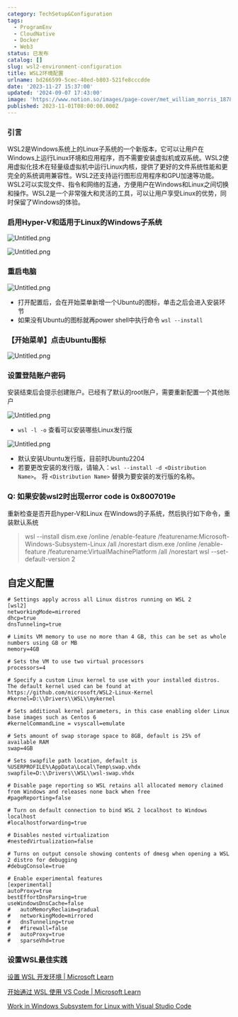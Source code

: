 ```yaml
---
category: TechSetup&Configuration
tags:
  - ProgramEnv
  - CloudNative
  - Docker
  - Web3
status: 已发布
catalog: []
slug: wsl2-environment-configuration
title: WSL2环境配置
urlname: bd266599-5cec-40ed-b803-521fe8cccdde
date: '2023-11-27 15:37:00'
updated: '2024-09-07 17:43:00'
image: 'https://www.notion.so/images/page-cover/met_william_morris_1878.jpg'
published: 2023-11-01T08:00:00.000Z
---
```


### 引言


WSL2是Windows系统上的Linux子系统的一个新版本，它可以让用户在Windows上运行Linux环境和应用程序，而不需要安装虚拟机或双系统。WSL2使用虚拟化技术在轻量级虚拟机中运行Linux内核，提供了更好的文件系统性能和更完全的系统调用兼容性。WSL2还支持运行图形应用程序和GPU加速等功能。WSL2可以实现文件、指令和网络的互通，方便用户在Windows和Linux之间切换和操作。WSL2是一个非常强大和灵活的工具，可以让用户享受Linux的优势，同时保留了Windows的体验。


### 启用Hyper-V和适用于Linux的Windows子系统


![Untitled.png](https://prod-files-secure.s3.us-west-2.amazonaws.com/5d24fe63-e567-4804-86f9-9fdc62e13082/62efe4d1-37d6-4606-a7b8-34dcd63ff38a/Untitled.png?X-Amz-Algorithm=AWS4-HMAC-SHA256&X-Amz-Content-Sha256=UNSIGNED-PAYLOAD&X-Amz-Credential=ASIAZI2LB466WSK2LQN3%2F20250407%2Fus-west-2%2Fs3%2Faws4_request&X-Amz-Date=20250407T053956Z&X-Amz-Expires=3600&X-Amz-Security-Token=IQoJb3JpZ2luX2VjEN3%2F%2F%2F%2F%2F%2F%2F%2F%2F%2FwEaCXVzLXdlc3QtMiJHMEUCIGQJxrpF8e%2BEIPaPkMwUjBPRBeakH31icD7cQoCQSD15AiEAwp%2FsgS%2Fo7A3F8mastwWf78aKvNrmoDYDdBATr0aPEqIq%2FwMIVhAAGgw2Mzc0MjMxODM4MDUiDIS7IJfkuRcBuU0gtSrcAyY0DdlVSMFuUEo6nYS%2BvNZUvQpQrxYUwCULBlnnluwhl%2FwejPfFT0nj1FhfFJOuQ0st48xiSlmhYjI7jKDdEXr1zdKwtmOuoTxQVE3jUZLDCn7K%2BalWypqP%2FBG%2F%2BQ3WOUIvEYoksZeyXUNQzk6ENHNjr8E5fZMFTG9s59Q%2FCyM0NRtcZQhUNlr5QW83EvCPM9vca1mav5vZjm2j4urqrth%2BROiwSitwc6nPyv3jmzzTTsXs14wqsUiOK04BQT1ah2HaIGrVDooPovj2g77rxY3T6gOM6VVX%2BTxbjiDlKoYQ9K5rjesH1RocY%2BhFK3ZuLWeCvQWPOmV22DmUD%2FbDmnyjoDhIcLyk3cCThAi57gSjLh1As4I2rDbg%2FU0KPLyeXaMANQEODQfMdK3qtD%2BlPatbjLlBi3B1gvKorwe4RJ0j32IvVa320P0wt%2FVCJ3c8DENL0CVm2Ppu6q%2BZPT7nR9miQZ7aLQRX%2F9PDLTYSO5HpCURP85eLJf9QtAtk5UWP9CMrQRTZ%2Bvmw3907%2Bny0Fv3YQ0nce4naeSPj5pEXYmCGvnJxDMvNDXcOSOIjAAJy3fDU1oHIhwRNVmYr0514Dg9uOrcUKzr2ysmy9qnZ7VY54d%2BMSXz8nIz3PPaNMO62zb8GOqUBAtfjbdTOL8LkWzsYxxF%2FtT6Bfq%2BZJQ8kIBh6HOG%2BcyjuKZbICpEMs5sHVrF3FQy0T5ETtHGZKi7RwpHG1Jqu7n%2B%2FQBIx8l3dpxnxTsSmlZhwipk2gepUgnKUAqeXFNE56h8hJgnICIxUyOufak6OrAMS%2F3yM38KdVyH4B9jjhirdXnwKqbxMzl%2BeUUVDt7Bcaa4nh7QzcJ7dG0E5Jt9osTn%2Fj96z&X-Amz-Signature=5bb06645fe5aa6498afdddc0a2e1717cbf30f5029054f21b7fa080bbc9e2dafb&X-Amz-SignedHeaders=host&x-id=GetObject)


![Untitled.png](https://prod-files-secure.s3.us-west-2.amazonaws.com/5d24fe63-e567-4804-86f9-9fdc62e13082/74866fe6-9ce5-4055-94c5-4900f6f5ff8b/Untitled.png?X-Amz-Algorithm=AWS4-HMAC-SHA256&X-Amz-Content-Sha256=UNSIGNED-PAYLOAD&X-Amz-Credential=ASIAZI2LB466WSK2LQN3%2F20250407%2Fus-west-2%2Fs3%2Faws4_request&X-Amz-Date=20250407T053956Z&X-Amz-Expires=3600&X-Amz-Security-Token=IQoJb3JpZ2luX2VjEN3%2F%2F%2F%2F%2F%2F%2F%2F%2F%2FwEaCXVzLXdlc3QtMiJHMEUCIGQJxrpF8e%2BEIPaPkMwUjBPRBeakH31icD7cQoCQSD15AiEAwp%2FsgS%2Fo7A3F8mastwWf78aKvNrmoDYDdBATr0aPEqIq%2FwMIVhAAGgw2Mzc0MjMxODM4MDUiDIS7IJfkuRcBuU0gtSrcAyY0DdlVSMFuUEo6nYS%2BvNZUvQpQrxYUwCULBlnnluwhl%2FwejPfFT0nj1FhfFJOuQ0st48xiSlmhYjI7jKDdEXr1zdKwtmOuoTxQVE3jUZLDCn7K%2BalWypqP%2FBG%2F%2BQ3WOUIvEYoksZeyXUNQzk6ENHNjr8E5fZMFTG9s59Q%2FCyM0NRtcZQhUNlr5QW83EvCPM9vca1mav5vZjm2j4urqrth%2BROiwSitwc6nPyv3jmzzTTsXs14wqsUiOK04BQT1ah2HaIGrVDooPovj2g77rxY3T6gOM6VVX%2BTxbjiDlKoYQ9K5rjesH1RocY%2BhFK3ZuLWeCvQWPOmV22DmUD%2FbDmnyjoDhIcLyk3cCThAi57gSjLh1As4I2rDbg%2FU0KPLyeXaMANQEODQfMdK3qtD%2BlPatbjLlBi3B1gvKorwe4RJ0j32IvVa320P0wt%2FVCJ3c8DENL0CVm2Ppu6q%2BZPT7nR9miQZ7aLQRX%2F9PDLTYSO5HpCURP85eLJf9QtAtk5UWP9CMrQRTZ%2Bvmw3907%2Bny0Fv3YQ0nce4naeSPj5pEXYmCGvnJxDMvNDXcOSOIjAAJy3fDU1oHIhwRNVmYr0514Dg9uOrcUKzr2ysmy9qnZ7VY54d%2BMSXz8nIz3PPaNMO62zb8GOqUBAtfjbdTOL8LkWzsYxxF%2FtT6Bfq%2BZJQ8kIBh6HOG%2BcyjuKZbICpEMs5sHVrF3FQy0T5ETtHGZKi7RwpHG1Jqu7n%2B%2FQBIx8l3dpxnxTsSmlZhwipk2gepUgnKUAqeXFNE56h8hJgnICIxUyOufak6OrAMS%2F3yM38KdVyH4B9jjhirdXnwKqbxMzl%2BeUUVDt7Bcaa4nh7QzcJ7dG0E5Jt9osTn%2Fj96z&X-Amz-Signature=8405d800881fe4acdf549a1b159fc1766bfa8c57cea31d5d112844a62d5765e0&X-Amz-SignedHeaders=host&x-id=GetObject)


### 重启电脑


![Untitled.png](https://prod-files-secure.s3.us-west-2.amazonaws.com/5d24fe63-e567-4804-86f9-9fdc62e13082/ed8ca255-2fda-4c1b-9b1a-f1896300e8e7/Untitled.png?X-Amz-Algorithm=AWS4-HMAC-SHA256&X-Amz-Content-Sha256=UNSIGNED-PAYLOAD&X-Amz-Credential=ASIAZI2LB466WSK2LQN3%2F20250407%2Fus-west-2%2Fs3%2Faws4_request&X-Amz-Date=20250407T053956Z&X-Amz-Expires=3600&X-Amz-Security-Token=IQoJb3JpZ2luX2VjEN3%2F%2F%2F%2F%2F%2F%2F%2F%2F%2FwEaCXVzLXdlc3QtMiJHMEUCIGQJxrpF8e%2BEIPaPkMwUjBPRBeakH31icD7cQoCQSD15AiEAwp%2FsgS%2Fo7A3F8mastwWf78aKvNrmoDYDdBATr0aPEqIq%2FwMIVhAAGgw2Mzc0MjMxODM4MDUiDIS7IJfkuRcBuU0gtSrcAyY0DdlVSMFuUEo6nYS%2BvNZUvQpQrxYUwCULBlnnluwhl%2FwejPfFT0nj1FhfFJOuQ0st48xiSlmhYjI7jKDdEXr1zdKwtmOuoTxQVE3jUZLDCn7K%2BalWypqP%2FBG%2F%2BQ3WOUIvEYoksZeyXUNQzk6ENHNjr8E5fZMFTG9s59Q%2FCyM0NRtcZQhUNlr5QW83EvCPM9vca1mav5vZjm2j4urqrth%2BROiwSitwc6nPyv3jmzzTTsXs14wqsUiOK04BQT1ah2HaIGrVDooPovj2g77rxY3T6gOM6VVX%2BTxbjiDlKoYQ9K5rjesH1RocY%2BhFK3ZuLWeCvQWPOmV22DmUD%2FbDmnyjoDhIcLyk3cCThAi57gSjLh1As4I2rDbg%2FU0KPLyeXaMANQEODQfMdK3qtD%2BlPatbjLlBi3B1gvKorwe4RJ0j32IvVa320P0wt%2FVCJ3c8DENL0CVm2Ppu6q%2BZPT7nR9miQZ7aLQRX%2F9PDLTYSO5HpCURP85eLJf9QtAtk5UWP9CMrQRTZ%2Bvmw3907%2Bny0Fv3YQ0nce4naeSPj5pEXYmCGvnJxDMvNDXcOSOIjAAJy3fDU1oHIhwRNVmYr0514Dg9uOrcUKzr2ysmy9qnZ7VY54d%2BMSXz8nIz3PPaNMO62zb8GOqUBAtfjbdTOL8LkWzsYxxF%2FtT6Bfq%2BZJQ8kIBh6HOG%2BcyjuKZbICpEMs5sHVrF3FQy0T5ETtHGZKi7RwpHG1Jqu7n%2B%2FQBIx8l3dpxnxTsSmlZhwipk2gepUgnKUAqeXFNE56h8hJgnICIxUyOufak6OrAMS%2F3yM38KdVyH4B9jjhirdXnwKqbxMzl%2BeUUVDt7Bcaa4nh7QzcJ7dG0E5Jt9osTn%2Fj96z&X-Amz-Signature=fb7f8f8101fa841622f35c6813e16fe3a2de7777bf20ac2825f2713a9eaec2d5&X-Amz-SignedHeaders=host&x-id=GetObject)

- 打开配置后，会在开始菜单新增一个Ubuntu的图标，单击之后会进入安装环节
- 如果没有Ubuntu的图标就再power shell中执行命令 `wsl --install`

### 【开始菜单】点击Ubuntu图标


![Untitled.png](https://prod-files-secure.s3.us-west-2.amazonaws.com/5d24fe63-e567-4804-86f9-9fdc62e13082/d7415a12-f453-43fe-a604-a208d85638a3/Untitled.png?X-Amz-Algorithm=AWS4-HMAC-SHA256&X-Amz-Content-Sha256=UNSIGNED-PAYLOAD&X-Amz-Credential=ASIAZI2LB466WSK2LQN3%2F20250407%2Fus-west-2%2Fs3%2Faws4_request&X-Amz-Date=20250407T053956Z&X-Amz-Expires=3600&X-Amz-Security-Token=IQoJb3JpZ2luX2VjEN3%2F%2F%2F%2F%2F%2F%2F%2F%2F%2FwEaCXVzLXdlc3QtMiJHMEUCIGQJxrpF8e%2BEIPaPkMwUjBPRBeakH31icD7cQoCQSD15AiEAwp%2FsgS%2Fo7A3F8mastwWf78aKvNrmoDYDdBATr0aPEqIq%2FwMIVhAAGgw2Mzc0MjMxODM4MDUiDIS7IJfkuRcBuU0gtSrcAyY0DdlVSMFuUEo6nYS%2BvNZUvQpQrxYUwCULBlnnluwhl%2FwejPfFT0nj1FhfFJOuQ0st48xiSlmhYjI7jKDdEXr1zdKwtmOuoTxQVE3jUZLDCn7K%2BalWypqP%2FBG%2F%2BQ3WOUIvEYoksZeyXUNQzk6ENHNjr8E5fZMFTG9s59Q%2FCyM0NRtcZQhUNlr5QW83EvCPM9vca1mav5vZjm2j4urqrth%2BROiwSitwc6nPyv3jmzzTTsXs14wqsUiOK04BQT1ah2HaIGrVDooPovj2g77rxY3T6gOM6VVX%2BTxbjiDlKoYQ9K5rjesH1RocY%2BhFK3ZuLWeCvQWPOmV22DmUD%2FbDmnyjoDhIcLyk3cCThAi57gSjLh1As4I2rDbg%2FU0KPLyeXaMANQEODQfMdK3qtD%2BlPatbjLlBi3B1gvKorwe4RJ0j32IvVa320P0wt%2FVCJ3c8DENL0CVm2Ppu6q%2BZPT7nR9miQZ7aLQRX%2F9PDLTYSO5HpCURP85eLJf9QtAtk5UWP9CMrQRTZ%2Bvmw3907%2Bny0Fv3YQ0nce4naeSPj5pEXYmCGvnJxDMvNDXcOSOIjAAJy3fDU1oHIhwRNVmYr0514Dg9uOrcUKzr2ysmy9qnZ7VY54d%2BMSXz8nIz3PPaNMO62zb8GOqUBAtfjbdTOL8LkWzsYxxF%2FtT6Bfq%2BZJQ8kIBh6HOG%2BcyjuKZbICpEMs5sHVrF3FQy0T5ETtHGZKi7RwpHG1Jqu7n%2B%2FQBIx8l3dpxnxTsSmlZhwipk2gepUgnKUAqeXFNE56h8hJgnICIxUyOufak6OrAMS%2F3yM38KdVyH4B9jjhirdXnwKqbxMzl%2BeUUVDt7Bcaa4nh7QzcJ7dG0E5Jt9osTn%2Fj96z&X-Amz-Signature=be30a384df817a9781e32a10a56c2ccc132d4c06a78831d653f17321b6d00681&X-Amz-SignedHeaders=host&x-id=GetObject)


### 设置登陆账户密码


安装结束后会提示创建账户。已经有了默认的root账户，需要重新配置一个其他账户


![Untitled.png](https://prod-files-secure.s3.us-west-2.amazonaws.com/5d24fe63-e567-4804-86f9-9fdc62e13082/bb38a6ce-031e-4122-9787-de509d2240bf/Untitled.png?X-Amz-Algorithm=AWS4-HMAC-SHA256&X-Amz-Content-Sha256=UNSIGNED-PAYLOAD&X-Amz-Credential=ASIAZI2LB466WSK2LQN3%2F20250407%2Fus-west-2%2Fs3%2Faws4_request&X-Amz-Date=20250407T053956Z&X-Amz-Expires=3600&X-Amz-Security-Token=IQoJb3JpZ2luX2VjEN3%2F%2F%2F%2F%2F%2F%2F%2F%2F%2FwEaCXVzLXdlc3QtMiJHMEUCIGQJxrpF8e%2BEIPaPkMwUjBPRBeakH31icD7cQoCQSD15AiEAwp%2FsgS%2Fo7A3F8mastwWf78aKvNrmoDYDdBATr0aPEqIq%2FwMIVhAAGgw2Mzc0MjMxODM4MDUiDIS7IJfkuRcBuU0gtSrcAyY0DdlVSMFuUEo6nYS%2BvNZUvQpQrxYUwCULBlnnluwhl%2FwejPfFT0nj1FhfFJOuQ0st48xiSlmhYjI7jKDdEXr1zdKwtmOuoTxQVE3jUZLDCn7K%2BalWypqP%2FBG%2F%2BQ3WOUIvEYoksZeyXUNQzk6ENHNjr8E5fZMFTG9s59Q%2FCyM0NRtcZQhUNlr5QW83EvCPM9vca1mav5vZjm2j4urqrth%2BROiwSitwc6nPyv3jmzzTTsXs14wqsUiOK04BQT1ah2HaIGrVDooPovj2g77rxY3T6gOM6VVX%2BTxbjiDlKoYQ9K5rjesH1RocY%2BhFK3ZuLWeCvQWPOmV22DmUD%2FbDmnyjoDhIcLyk3cCThAi57gSjLh1As4I2rDbg%2FU0KPLyeXaMANQEODQfMdK3qtD%2BlPatbjLlBi3B1gvKorwe4RJ0j32IvVa320P0wt%2FVCJ3c8DENL0CVm2Ppu6q%2BZPT7nR9miQZ7aLQRX%2F9PDLTYSO5HpCURP85eLJf9QtAtk5UWP9CMrQRTZ%2Bvmw3907%2Bny0Fv3YQ0nce4naeSPj5pEXYmCGvnJxDMvNDXcOSOIjAAJy3fDU1oHIhwRNVmYr0514Dg9uOrcUKzr2ysmy9qnZ7VY54d%2BMSXz8nIz3PPaNMO62zb8GOqUBAtfjbdTOL8LkWzsYxxF%2FtT6Bfq%2BZJQ8kIBh6HOG%2BcyjuKZbICpEMs5sHVrF3FQy0T5ETtHGZKi7RwpHG1Jqu7n%2B%2FQBIx8l3dpxnxTsSmlZhwipk2gepUgnKUAqeXFNE56h8hJgnICIxUyOufak6OrAMS%2F3yM38KdVyH4B9jjhirdXnwKqbxMzl%2BeUUVDt7Bcaa4nh7QzcJ7dG0E5Jt9osTn%2Fj96z&X-Amz-Signature=b6702f08a89c79453ba5f37200cdc9c19bf8b9e715f6c34ff613cdd4fb82e418&X-Amz-SignedHeaders=host&x-id=GetObject)

- `wsl -l -o` 查看可以安装哪些Linux发行版

![Untitled.png](https://prod-files-secure.s3.us-west-2.amazonaws.com/5d24fe63-e567-4804-86f9-9fdc62e13082/4b4e5e2f-4e13-4651-8884-559a62c38137/Untitled.png?X-Amz-Algorithm=AWS4-HMAC-SHA256&X-Amz-Content-Sha256=UNSIGNED-PAYLOAD&X-Amz-Credential=ASIAZI2LB466WSK2LQN3%2F20250407%2Fus-west-2%2Fs3%2Faws4_request&X-Amz-Date=20250407T053956Z&X-Amz-Expires=3600&X-Amz-Security-Token=IQoJb3JpZ2luX2VjEN3%2F%2F%2F%2F%2F%2F%2F%2F%2F%2FwEaCXVzLXdlc3QtMiJHMEUCIGQJxrpF8e%2BEIPaPkMwUjBPRBeakH31icD7cQoCQSD15AiEAwp%2FsgS%2Fo7A3F8mastwWf78aKvNrmoDYDdBATr0aPEqIq%2FwMIVhAAGgw2Mzc0MjMxODM4MDUiDIS7IJfkuRcBuU0gtSrcAyY0DdlVSMFuUEo6nYS%2BvNZUvQpQrxYUwCULBlnnluwhl%2FwejPfFT0nj1FhfFJOuQ0st48xiSlmhYjI7jKDdEXr1zdKwtmOuoTxQVE3jUZLDCn7K%2BalWypqP%2FBG%2F%2BQ3WOUIvEYoksZeyXUNQzk6ENHNjr8E5fZMFTG9s59Q%2FCyM0NRtcZQhUNlr5QW83EvCPM9vca1mav5vZjm2j4urqrth%2BROiwSitwc6nPyv3jmzzTTsXs14wqsUiOK04BQT1ah2HaIGrVDooPovj2g77rxY3T6gOM6VVX%2BTxbjiDlKoYQ9K5rjesH1RocY%2BhFK3ZuLWeCvQWPOmV22DmUD%2FbDmnyjoDhIcLyk3cCThAi57gSjLh1As4I2rDbg%2FU0KPLyeXaMANQEODQfMdK3qtD%2BlPatbjLlBi3B1gvKorwe4RJ0j32IvVa320P0wt%2FVCJ3c8DENL0CVm2Ppu6q%2BZPT7nR9miQZ7aLQRX%2F9PDLTYSO5HpCURP85eLJf9QtAtk5UWP9CMrQRTZ%2Bvmw3907%2Bny0Fv3YQ0nce4naeSPj5pEXYmCGvnJxDMvNDXcOSOIjAAJy3fDU1oHIhwRNVmYr0514Dg9uOrcUKzr2ysmy9qnZ7VY54d%2BMSXz8nIz3PPaNMO62zb8GOqUBAtfjbdTOL8LkWzsYxxF%2FtT6Bfq%2BZJQ8kIBh6HOG%2BcyjuKZbICpEMs5sHVrF3FQy0T5ETtHGZKi7RwpHG1Jqu7n%2B%2FQBIx8l3dpxnxTsSmlZhwipk2gepUgnKUAqeXFNE56h8hJgnICIxUyOufak6OrAMS%2F3yM38KdVyH4B9jjhirdXnwKqbxMzl%2BeUUVDt7Bcaa4nh7QzcJ7dG0E5Jt9osTn%2Fj96z&X-Amz-Signature=45950716b95254ebb3674910d2f92f99d084878de28191db66f66b86243f080d&X-Amz-SignedHeaders=host&x-id=GetObject)

- 默认安装Ubuntu发行版，目前时Ubuntu2204
- 若要更改安装的发行版，请输入：`wsl --install -d <Distribution Name>`。 将 `<Distribution Name>` 替换为要安装的发行版的名称。

### Q: 如果安装wsl2时出现error code is 0x8007019e


重新检查是否开启hyper-V和Linux 在Windows的子系统，然后执行如下命令，重装默认系统

> wsl --install
> dism.exe /online /enable-feature /featurename:Microsoft-Windows-Subsystem-Linux /all /norestart
> dism.exe /online /enable-feature /featurename:VirtualMachinePlatform /all /norestart
> wsl --set-default-version 2

## 自定义配置


```shell
# Settings apply across all Linux distros running on WSL 2
[wsl2]
networkingMode=mirrored
dhcp=true
dnsTunneling=true

# Limits VM memory to use no more than 4 GB, this can be set as whole numbers using GB or MB
memory=4GB 

# Sets the VM to use two virtual processors
processors=4

# Specify a custom Linux kernel to use with your installed distros. The default kernel used can be found at https://github.com/microsoft/WSL2-Linux-Kernel
#kernel=D:\\Drivers\\WSL\\mykernel

# Sets additional kernel parameters, in this case enabling older Linux base images such as Centos 6
#kernelCommandLine = vsyscall=emulate

# Sets amount of swap storage space to 8GB, default is 25% of available RAM
swap=4GB

# Sets swapfile path location, default is %USERPROFILE%\AppData\Local\Temp\swap.vhdx
swapfile=D:\\Drivers\\WSL\\wsl-swap.vhdx

# Disable page reporting so WSL retains all allocated memory claimed from Windows and releases none back when free
#pageReporting=false

# Turn on default connection to bind WSL 2 localhost to Windows localhost
#localhostforwarding=true

# Disables nested virtualization
#nestedVirtualization=false

# Turns on output console showing contents of dmesg when opening a WSL 2 distro for debugging
#debugConsole=true

# Enable experimental features
[experimental]
autoProxy=true
bestEffortDnsParsing=true
useWindowsDnsCache=false
#   autoMemoryReclaim=gradual
#   networkingMode=mirrored
#   dnsTunneling=true
#   #firewall=false
#   autoProxy=true
#   sparseVhd=true
```


### 设置WSL最佳实践


[设置 WSL 开发环境 | Microsoft Learn](https://learn.microsoft.com/zh-cn/windows/wsl/setup/environment#set-up-your-linux-username-and-password)


[开始通过 WSL 使用 VS Code | Microsoft Learn](https://learn.microsoft.com/zh-cn/windows/wsl/tutorials/wsl-vscode)


[Work in Windows Subsystem for Linux with Visual Studio Code](https://code.visualstudio.com/docs/remote/wsl-tutorial)

